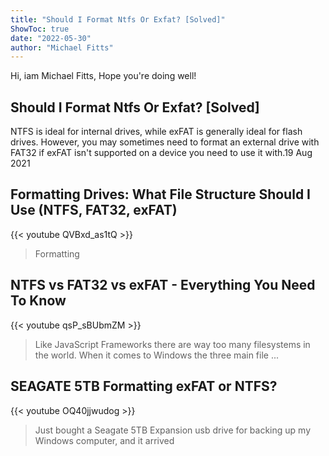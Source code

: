 ```yaml
---
title: "Should I Format Ntfs Or Exfat? [Solved]"
ShowToc: true 
date: "2022-05-30"
author: "Michael Fitts" 
---
```


Hi, iam Michael Fitts, Hope you're doing well!
## Should I Format Ntfs Or Exfat? [Solved]
NTFS is ideal for internal drives, while exFAT is generally ideal for flash drives. However, you may sometimes need to format an external drive with FAT32 if exFAT isn't supported on a device you need to use it with.19 Aug 2021

## Formatting Drives: What File Structure Should I Use (NTFS, FAT32, exFAT)
{{< youtube QVBxd_as1tQ >}}
>Formatting

## NTFS vs FAT32 vs exFAT - Everything You Need To Know
{{< youtube qsP_sBUbmZM >}}
>Like JavaScript Frameworks there are way too many filesystems in the world. When it comes to Windows the three main file ...

## SEAGATE 5TB Formatting exFAT or NTFS?
{{< youtube OQ40jjwudog >}}
>Just bought a Seagate 5TB Expansion usb drive for backing up my Windows computer, and it arrived 

